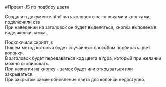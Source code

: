 #Проект JS по подбору цвета  

Создали в документе html пять колонок с заголовками и кнопками, подключили css  
При наведении на заголовок он будет выделяться, кнопка выполена в виде иконки замка.  

Подключили скрипт js  
Пишем метод который будет случайным способом подбирать цвет колонки.  
В заголовок будет передаваться код цвета в rgba, который при желании можно скопировать.  
При нажатии на кнопку -  замок будет или открываться или закрываться.  
При закрытом замке обновление цвета для колонки недоступно.  